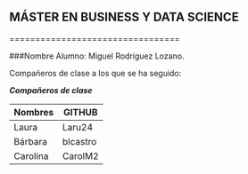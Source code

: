 ## MÁSTER EN BUSINESS Y DATA SCIENCE
   =================================

###Nombre Alumno: Miguel Rodríguez Lozano.

Compañeros de clase a los que se ha seguido:

***Compañeros de clase***

| Nombres | GITHUB |
|---------|--------|
|  Laura  | Laru24 |
| Bárbara |blcastro|
| Carolina| CarolM2|

